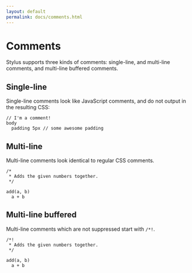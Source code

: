 ```yaml
---
layout: default
permalink: docs/comments.html
---
```


# Comments

  Stylus supports three kinds of comments: single-line, and multi-line comments, and multi-line buffered comments.

## Single-line

  Single-line comments look like JavaScript comments, and do not output in the resulting CSS:

    // I'm a comment!
    body
      padding 5px // some awesome padding

## Multi-line

   Multi-line comments look identical to regular CSS comments.

    /*
     * Adds the given numbers together.
     */
    
    add(a, b)
      a + b

## Multi-line buffered

   Multi-line comments which are not suppressed start with `/*!`.

    /*!
     * Adds the given numbers together.
     */
    
    add(a, b)
      a + b

